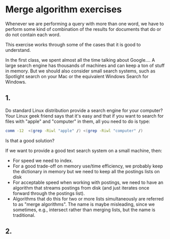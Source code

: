 # Merge algorithm exercises

Whenever we are performing a query with more than one word, we have to perform
some kind of combination of the results for documents that do or do not 
contain each word. 

This exercise works through some of the cases that it is good to understand.

In the first class, we spent almost all the time talking about Google....
A large search engine has thousands of machines and can keep a ton of stuff
in memory. But we should also consider small search systems, such as Spotlight
search on your Mac or the equivalent Windows Search for Windows.

## 1.

Do standard Linux distribution provide a search engine for your computer?
Your Linux geek friend says that it's easy and that if you want to search for
files with "apple" and "computer" in them, all you need to do is type:
```bash
comm -12  <(grep -Riwl "apple" /) <(grep -Riwl "computer" /)
```
Is that a good solution?

If we want to provide a good text search system on a small machine, then:
 - For speed we need to index.
 - For a good trade-off on memory use/time efficiency, we probably keep the dictionary in memory
   but we need to keep all the postings lists on disk
 - For acceptable speed when working with postings, we need to have an algorithm
   that streams postings from disk (and just iterates once forward through the 
   postings list).
 - Algorithms that do this for two or more lists simultaneously are referred to 
   as "merge algorithms". The name is maybe misleading, since we sometimes, e.g.,
   intersect rather than merging lists, but the name is traditional.
   
## 2.

